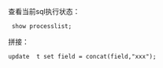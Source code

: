 查看当前sql执行状态：
````mysql
 show processlist;
````

拼接：

````mysql
update  t set field = concat(field,"xxx");
````